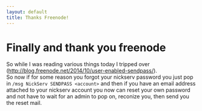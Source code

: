 ```yaml
---
layout: default
title: Thanks Freenode!
---
```


# Finally and thank you freenode  
So while I was reading various things today I tripped over (http://blog.freenode.net/2014/10/user-enabled-sendpass/).  
So now if for some reason you forgot your nickserv password you just pop in `/msg NickServ SENDPASS <account>` and then if you have an email address attached to your nickserv account you now can reset your own password and not have to wait for an admin to pop on, reconize you, then send you the reset mail. 

